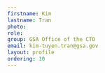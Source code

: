```yaml
---
firstname: Kim
lastname: Tran
photo:
role:
group: GSA Office of the CTO
email: kim-tuyen.tran@gsa.gov
layout: profile
ordering: 10
---
```

